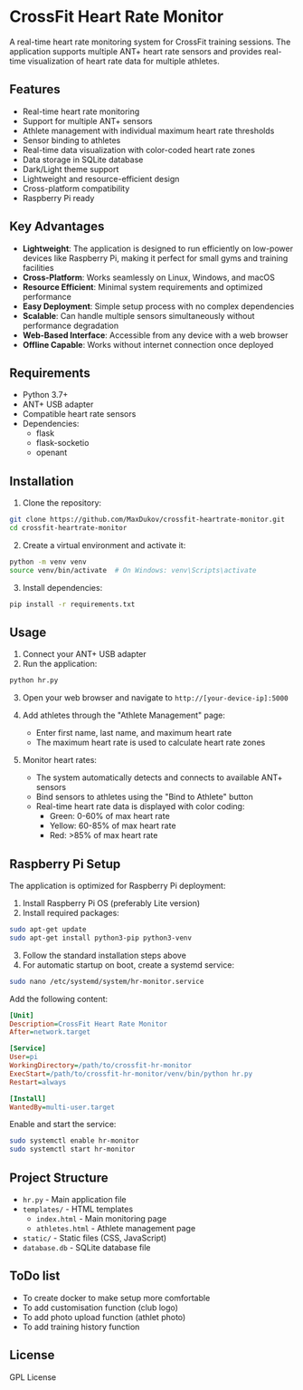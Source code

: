 # CrossFit Heart Rate Monitor

A real-time heart rate monitoring system for CrossFit training sessions. The application supports multiple ANT+ heart rate sensors and provides real-time visualization of heart rate data for multiple athletes.

## Features

- Real-time heart rate monitoring
- Support for multiple ANT+ sensors
- Athlete management with individual maximum heart rate thresholds
- Sensor binding to athletes
- Real-time data visualization with color-coded heart rate zones
- Data storage in SQLite database
- Dark/Light theme support
- Lightweight and resource-efficient design
- Cross-platform compatibility
- Raspberry Pi ready

## Key Advantages

- **Lightweight**: The application is designed to run efficiently on low-power devices like Raspberry Pi, making it perfect for small gyms and training facilities
- **Cross-Platform**: Works seamlessly on Linux, Windows, and macOS
- **Resource Efficient**: Minimal system requirements and optimized performance
- **Easy Deployment**: Simple setup process with no complex dependencies
- **Scalable**: Can handle multiple sensors simultaneously without performance degradation
- **Web-Based Interface**: Accessible from any device with a web browser
- **Offline Capable**: Works without internet connection once deployed

## Requirements

- Python 3.7+
- ANT+ USB adapter
- Compatible heart rate sensors
- Dependencies:
  - flask
  - flask-socketio
  - openant

## Installation

1. Clone the repository:
```bash
git clone https://github.com/MaxDukov/crossfit-heartrate-monitor.git
cd crossfit-heartrate-monitor
```

2. Create a virtual environment and activate it:
```bash
python -m venv venv
source venv/bin/activate  # On Windows: venv\Scripts\activate
```

3. Install dependencies:
```bash
pip install -r requirements.txt
```

## Usage

1. Connect your ANT+ USB adapter
2. Run the application:
```bash
python hr.py
```

3. Open your web browser and navigate to `http://[your-device-ip]:5000`

4. Add athletes through the "Athlete Management" page:
   - Enter first name, last name, and maximum heart rate
   - The maximum heart rate is used to calculate heart rate zones

5. Monitor heart rates:
   - The system automatically detects and connects to available ANT+ sensors
   - Bind sensors to athletes using the "Bind to Athlete" button
   - Real-time heart rate data is displayed with color coding:
     - Green: 0-60% of max heart rate
     - Yellow: 60-85% of max heart rate
     - Red: >85% of max heart rate

## Raspberry Pi Setup

The application is optimized for Raspberry Pi deployment:

1. Install Raspberry Pi OS (preferably Lite version)
2. Install required packages:
```bash
sudo apt-get update
sudo apt-get install python3-pip python3-venv
```

3. Follow the standard installation steps above
4. For automatic startup on boot, create a systemd service:
```bash
sudo nano /etc/systemd/system/hr-monitor.service
```

Add the following content:
```ini
[Unit]
Description=CrossFit Heart Rate Monitor
After=network.target

[Service]
User=pi
WorkingDirectory=/path/to/crossfit-hr-monitor
ExecStart=/path/to/crossfit-hr-monitor/venv/bin/python hr.py
Restart=always

[Install]
WantedBy=multi-user.target
```

Enable and start the service:
```bash
sudo systemctl enable hr-monitor
sudo systemctl start hr-monitor
```

## Project Structure

- `hr.py` - Main application file
- `templates/` - HTML templates
  - `index.html` - Main monitoring page
  - `athletes.html` - Athlete management page
- `static/` - Static files (CSS, JavaScript)
- `database.db` - SQLite database file

## ToDo list
- To create docker to make setup more comfortable
- To add customisation function (club logo)
- To add photo upload function (athlet photo)
- To add training history function

## License

GPL License